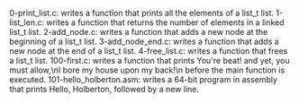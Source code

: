 0-print_list.c: writes a function that prints all the elements of a list_t list.
1-list_len.c: writes a function that returns the number of elements in a linked list_t list.
2-add_node.c: writes a function that adds a new node at the beginning of a list_t list.
3-add_node_end.c: writes a function that adds a new node at the end of a list_t list.
4-free_list.c: writes a function that frees a list_t list.
100-first.c: writes a function that prints You're beat! and yet, you must allow,\nI bore my house upon my back!\n before the main function is executed.
101-hello_holberton.asm: writes a 64-bit program in assembly that prints Hello, Holberton, followed by a new line.

